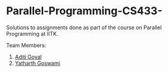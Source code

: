 # Parallel-Programming-CS433-
Solutions to assignments done as part of the course on Parallel Programming at IITK.

Team Members:
1. [Aditi Goyal](https://github.com/aditi-goyal-257)
2. [Yatharth Goswami](https://github.com/yatharth0610/)
